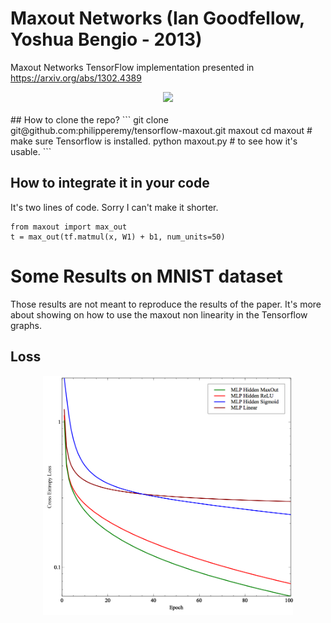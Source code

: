 # Maxout Networks (Ian Goodfellow, Yoshua Bengio - 2013)
Maxout Networks TensorFlow implementation presented in https://arxiv.org/abs/1302.4389

<div align="center">
  <img src="https://www.tensorflow.org/images/tf_logo_transp.png" width="150"><br><br>
</div>
## How to clone the repo?
```
git clone git@github.com:philipperemy/tensorflow-maxout.git maxout
cd maxout
# make sure Tensorflow is installed.
python maxout.py # to see how it's usable.
```

## How to integrate it in your code

It's two lines of code. Sorry I can't make it shorter.

```
from maxout import max_out
t = max_out(tf.matmul(x, W1) + b1, num_units=50)
```

# Some Results on MNIST dataset

Those results are not meant to reproduce the results of the paper. It's more about showing on how to use the maxout non linearity in the Tensorflow graphs.

## Loss
<div align="center">
  <img src="fig/mnist.png" width="400"><br><br>
</div>
